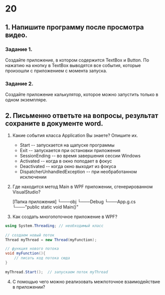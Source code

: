 # 20
## 1.	Напишите программу после просмотра видео.
### Задание 1. 
Создайте приложение, в котором содержится TextBox и Button. По нажатию на кнопку в TextBox выводятся 
все события, которые произошли с приложением с момента запуска.
### Задание 2. 
Создайте приложение калькулятор, которое можно запустить только в одном экземпляре.
## 2. Письменно ответьте на вопросы, результат сохраните в документе word.
1.	Какие события класса Application Вы знаете? Опишите их.
	- Start -- запускается на щапуске программы
	- Exit -- запускается при остановки приложения
	- SessionEnding -- во время завершения сессии Windows
	- Activated -- когда в окно поподает в фокус
	- Deactivated -- когда окно выходит из фокуса
	- DispatcherUnhandledException -- при необработанном исключении
2.	Где находится метод Main в WPF приложении, сгенерированном VisualStudio?

	[Папка приложения]
	└───obj
	    └───Debug
	        └───App.g.cs
				└───"public static void Main()"

3.	Как создать многопоточное приложение в WPF?

```cs
using System.Threading; // необходимый класс
 
// создаем новый поток
Thread myThread = new Thread(myFunction); 

// функция нового потока
void myFunction(){
	// писать код потока сюда
}
 
myThread.Start();  // запускаем поток myThread
```
	
4.	С помощью чего можно реализовать межпоточное взаимодействие в приложении?


